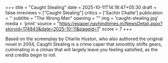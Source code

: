 +++
title = "Caught Stealing"
date = 2025-10-11T14:18:47+05:30
draft = false
mreviews = ["Caught Stealing"]
critics = ['Sachin Chatte']
publication = ''
subtitle = "The Wrong Man"
opening = ""
img = 'caught-stealing.jpg'
media = 'print'
source = "https://epaper.navhindtimes.in/NewsDetail.aspx?storyid=174843&date=2025-10-11&pageid=1"
score = 7
+++

Based on the screenplay by Charlie Huston, who also authored the original novel in 2004, Caught Stealing is a crime caper that smoothly shifts gears, culminating in a climax that will largely leave you feeling satisfied, as the end credits begin to roll.
